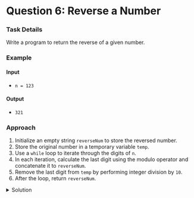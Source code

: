 # Question 6: Reverse a Number

### Task Details
Write a program to return the reverse of a given number.

### Example

#### Input
- `n = 123`

#### Output
- `321`

### Approach
1. Initialize an empty string `reverseNum` to store the reversed number.
2. Store the original number in a temporary variable `temp`.
3. Use a `while` loop to iterate through the digits of `n`.
4. In each iteration, calculate the last digit using the modulo operator and concatenate it to `reverseNum`.
5. Remove the last digit from `temp` by performing integer division by `10`.
6. After the loop, return `reverseNum`.

<details>
  <summary>Solution</summary>

```javascript
function reverse(n) {
    /* Function to return the reverse of a number n */
    var reverseNum = "";
    var temp = n;
    while (temp > 0) {
        var remainder = temp % 10;
        reverseNum = reverseNum + remainder;
        temp = Math.floor(temp / 10);
    }
    return reverseNum;
}
```
</details>